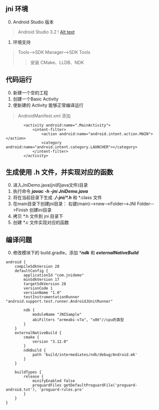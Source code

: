 ## jni 环境
0. Android Studio 版本
> Android Studio 3.2
! [Alt text](./readme/AdnroidStudio.png)

1. 环境支持
>Tools-->SDK Manager-->SDK Tools
>>安装 CMake、LLDB、NDK 

## 代码运行
0. 新建一个空的工程
1. 创建一个Basic Activity
2. 使新建的 Activity 能够正常编译运行
> AndroidManifest.xml 添加
```
        <activity android:name=".MainActivity">
            <intent-filter>
                <action android:name="android.intent.action.MAIN"></action>
                <category android:name="android.intent.category.LAUNCHER"></category>
            </intent-filter>
        </activity>
```

## 生成使用 .h 文件，并实现对应的函数
0. 进入JniDemo.java(jni的java文件)目录
1. 执行命令 ***javac -h -jni JniDemo.java***
2. 将在当前目录下生成 ***./-jni/\*.h*** 和 *.class 文件
3. 在main目录下创建jni目录： 右键(main)-->new-->Folder-->JNI Folder-->Finish 创建ini目录
4. 拷贝 *.h 文件到 jni 目录下
5. 创建 *.c 文件实现对应的函数

## 编译问题
0. 修改模块下的 build.gradle，添加 ****ndk*** 和 ***externalNativeBuild***
```
android {
    compileSdkVersion 28
    defaultConfig {
        applicationId "com.jnidemo"
        minSdkVersion 17
        targetSdkVersion 28
        versionCode 1
        versionName "1.0"
        testInstrumentationRunner "android.support.test.runner.AndroidJUnitRunner"

        ndk {
            moduleName "JNISample"
            abiFilters "armeabi-v7a", "x86"//cpu的类型
        }
    }
    externalNativeBuild {
        cmake {
            version "3.12.0"
        }
        ndkBuild {
            path 'build/intermediates/ndk/debug/Android.mk'
        }
    }

    buildTypes {
        release {
            minifyEnabled false
            proguardFiles getDefaultProguardFile('proguard-android.txt'), 'proguard-rules.pro'
        }
    }
}
```
